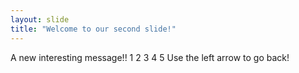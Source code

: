 ```yaml
---
layout: slide
title: "Welcome to our second slide!"
---
```

A new interesting message!!
1
2
3
4
5
Use the left arrow to go back!
